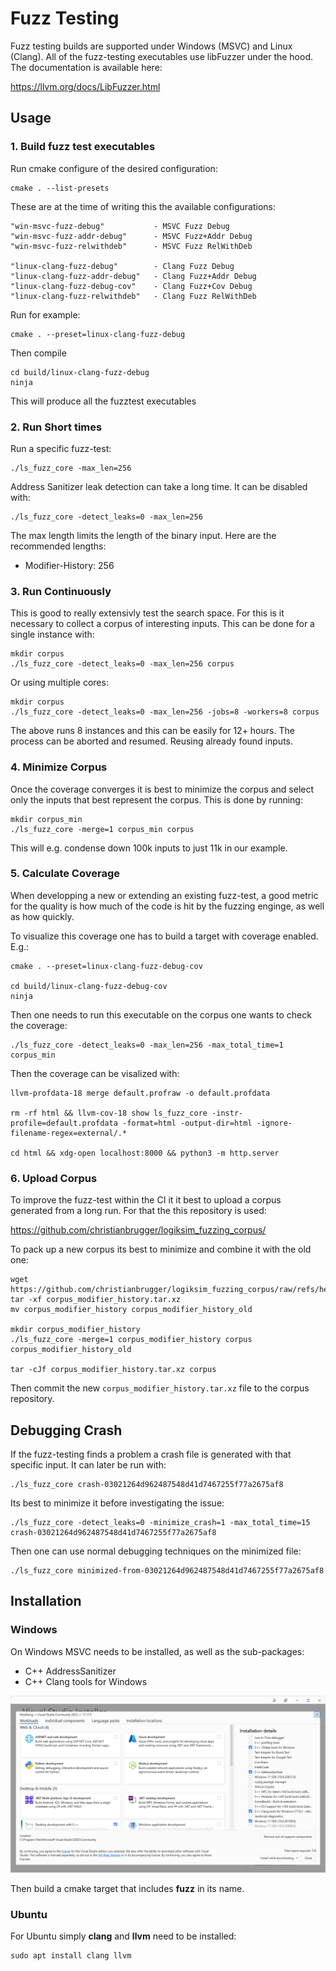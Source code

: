 # Fuzz Testing

Fuzz testing builds are supported under Windows (MSVC) and Linux (Clang). All of the fuzz-testing executables use libFuzzer under the hood. The documentation is available here:

https://llvm.org/docs/LibFuzzer.html



## Usage

### 1. Build fuzz test executables

Run cmake configure of the desired configuration:

```shell
cmake . --list-presets
```

These are at the time of writing this the available configurations:

```
"win-msvc-fuzz-debug"           - MSVC Fuzz Debug
"win-msvc-fuzz-addr-debug"      - MSVC Fuzz+Addr Debug
"win-msvc-fuzz-relwithdeb"      - MSVC Fuzz RelWithDeb
  
"linux-clang-fuzz-debug"        - Clang Fuzz Debug
"linux-clang-fuzz-addr-debug"   - Clang Fuzz+Addr Debug
"linux-clang-fuzz-debug-cov"    - Clang Fuzz+Cov Debug
"linux-clang-fuzz-relwithdeb"   - Clang Fuzz RelWithDeb
```

Run for example:

```shell
cmake . --preset=linux-clang-fuzz-debug
```

Then compile

```shell
cd build/linux-clang-fuzz-debug
ninja
```

This will produce all the fuzztest executables

### 2. Run Short times

Run a specific fuzz-test:

```shell
./ls_fuzz_core -max_len=256
```

Address Sanitizer leak detection can take a long time. It can be disabled with:

```shell
./ls_fuzz_core -detect_leaks=0 -max_len=256
```

The max length limits the length of the binary input. Here are the recommended lengths:

* Modifier-History: 256

### 3. Run Continuously

This is good to really extensivly test the search space. For this is it necessary to collect a corpus of interesting inputs. This can be done for a single instance with:

```shell
mkdir corpus
./ls_fuzz_core -detect_leaks=0 -max_len=256 corpus
```

Or using multiple cores:

```shell
mkdir corpus
./ls_fuzz_core -detect_leaks=0 -max_len=256 -jobs=8 -workers=8 corpus
```

The above runs 8 instances and this can be easily for 12+ hours. The process can be aborted and resumed. Reusing already found inputs.

### 4. Minimize Corpus

Once the coverage converges it is best to minimize the corpus and select only the inputs that best represent the corpus. This is done by running:

```shell
mkdir corpus_min
./ls_fuzz_core -merge=1 corpus_min corpus
```

This will e.g. condense down 100k inputs to just 11k in our example.

### 5. Calculate Coverage

When developping a new or extending an existing fuzz-test, a good metric for the quality is how much of the code is hit by the fuzzing enginge, as well as how quickly.

To visualize this coverage one has to build a target with coverage enabled. E.g.:

```shell
cmake . --preset=linux-clang-fuzz-debug-cov

cd build/linux-clang-fuzz-debug-cov
ninja
```

Then one needs to run this executable on the corpus one wants to check the coverage:

```shell
./ls_fuzz_core -detect_leaks=0 -max_len=256 -max_total_time=1 corpus_min
```

Then the coverage can be visalized with:

```shell
llvm-profdata-18 merge default.profraw -o default.profdata

rm -rf html && llvm-cov-18 show ls_fuzz_core -instr-profile=default.profdata -format=html -output-dir=html -ignore-filename-regex=external/.*

cd html && xdg-open localhost:8000 && python3 -m http.server
```

### 6. Upload Corpus

To improve the fuzz-test within the CI it it best to upload a corpus generated from a long run. For that the this repository is used:

https://github.com/christianbrugger/logiksim_fuzzing_corpus/

To pack up a new corpus its best to minimize and combine it with the old one:

```
wget https://github.com/christianbrugger/logiksim_fuzzing_corpus/raw/refs/heads/main/corpus_modifier_history.tar.xz
tar -xf corpus_modifier_history.tar.xz
mv corpus_modifier_history corpus_modifier_history_old

mkdir corpus_modifier_history
./ls_fuzz_core -merge=1 corpus_modifier_history corpus corpus_modifier_history_old

tar -cJf corpus_modifier_history.tar.xz corpus
```

Then commit the new `corpus_modifier_history.tar.xz` file to the corpus repository.



## Debugging Crash

If the fuzz-testing finds a problem a crash file is generated with that specific input. It can later be run with:

```
./ls_fuzz_core crash-03021264d962487548d41d7467255f77a2675af8
```

Its best to minimize it before investigating the issue:

```
./ls_fuzz_core -detect_leaks=0 -minimize_crash=1 -max_total_time=15 crash-03021264d962487548d41d7467255f77a2675af8
```

Then one can use normal debugging techniques on the minimized file:

```
./ls_fuzz_core minimized-from-03021264d962487548d41d7467255f77a2675af8
```





## Installation

### Windows

On Windows MSVC needs to be installed, as well as the sub-packages:

* C++ AddressSanitizer
* C++ Clang tools for Windows

![image-20241222190551147](.images/image-20241222190551147.png)

Then build a cmake target that includes **fuzz** in its name.

### Ubuntu

For Ubuntu simply **clang** and **llvm** need to be installed:

```shell
sudo apt install clang llvm
```

